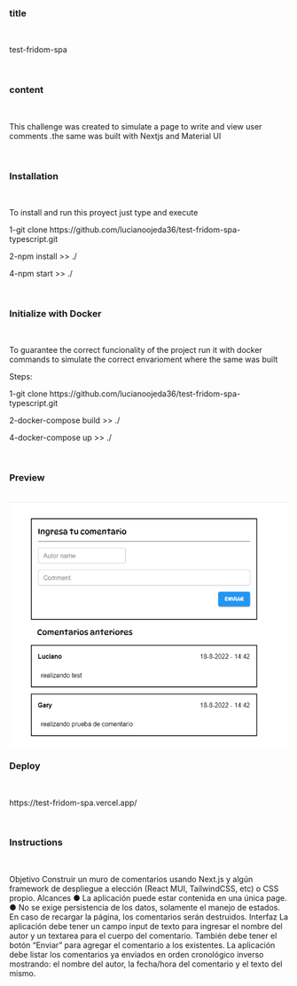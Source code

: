 
<h3 align = "left"> title </h3>
 <br/>
  <p align = "left"> test-fridom-spa </p>
 <br/>
 <h3 align = "left"> content </h3>
 <br/>
  <p align = "left">
This challenge was created to simulate a page to write and view user comments .the same was built with Nextjs and Material UI
 </p>
 <br/>
  <h3 align = "left">Installation </h3>
 <br/>
  <p align = "left">
To install and run this proyect just type and execute</p>

<p>1-git clone https://github.com/lucianoojeda36/test-fridom-spa-typescript.git</p>
<p>2-npm install >> ./</p>
<p>4-npm start >> ./</p>

 <br/>
    <h3 align = "left">
Initialize with Docker </h3>
 <br/>

 To guarantee the correct funcionality of the project run it with docker commands to simulate the correct envarioment where the same was built</p>
 <p>Steps:</p>

<p>1-git clone https://github.com/lucianoojeda36/test-fridom-spa-typescript.git</p>
<p>2-docker-compose build >> ./</p>
<p>4-docker-compose up >> ./</p>
<br/>
   <h3 align = "left">
Preview </h3>
 <br/>
<img align = "center" src="public/assets/img/screen01.jpg" alt = "inst"  />
 <br/>
    <h3 align = "left">
Deploy </h3>
 <br/>
 <p>https://test-fridom-spa.vercel.app/</p>
 <br/>
   <h3 align = "left">Instructions</h3>
 <br/>
  <p align = "left">
Objetivo
Construir un muro de comentarios usando Next.js y algún framework de despliegue a
elección (React MUI, TailwindCSS, etc) o CSS propio.
Alcances
● La aplicación puede estar contenida en una única page.
● No se exige persistencia de los datos, solamente el manejo de estados. En caso de
recargar la página, los comentarios serán destruidos.
Interfaz
La aplicación debe tener un campo input de texto para ingresar el nombre del autor y un
textarea para el cuerpo del comentario. También debe tener el botón “Enviar” para
agregar el comentario a los existentes.
La aplicación debe listar los comentarios ya enviados en orden cronológico inverso
mostrando: el nombre del autor, la fecha/hora del comentario y el texto del mismo.

 </p>
